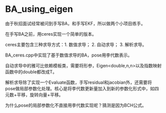 # BA_using_eigen
由于秋招面试经常被问到手写BA，和手写EKF，所以做两个小项目练手。

在手写BA之前，用ceres实现一个简单的版本。

ceres主要包含三种求导方式：1. 数值求导； 2. 自动求导； 3. 解析求导。

BA_ceres.cpp中实现了基于数值求导的BA，pose用李代数表示。

自动求导中的雅可比依赖模板类，需要将形参，Eigen<double,n,n>以及指数映射函数中的double都改成T。

解析求导除了实现一个Evaluate函数，手写residual和jacobian外，还需要将pose做局部参数化处理。核心是将李代数更新量加入到新的参数化形式中，如四元数+平移，旋转向量+平移。

为什么pose的局部参数化不直接用李代数实现呢？猜测是因为BCH公式。



